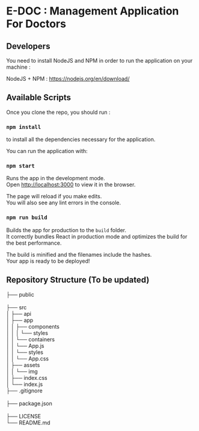 # E-DOC : Management Application For Doctors

## Developers

You need to install NodeJS and NPM in order to run the application on your machine :

NodeJS + NPM : https://nodejs.org/en/download/

## Available Scripts

Once you clone the repo, you should run :

### `npm install` 

to install all the dependencies necessary for the application.


You can run the application with:

### `npm start`

Runs the app in the development mode.<br />
Open [http://localhost:3000](http://localhost:3000) to view it in the browser.

The page will reload if you make edits.<br />
You will also see any lint errors in the console.

### `npm run build`

Builds the app for production to the `build` folder.<br />
It correctly bundles React in production mode and optimizes the build for the best performance.

The build is minified and the filenames include the hashes.<br />
Your app is ready to be deployed!

## Repository Structure (To be updated)

├── public <br/>                 
├── src <br/>
│    ├── api <br/>
│    ├── app <br/>
│    │   ├── components <br/>
│    │   │   └── styles <br/>
│    │   └── containers <br/>
│    │       └── App.js <br/>
│    │           └── styles <br/>
│    │               └── App.css <br/>
│    ├── assets <br/>
│    │   └── img <br/>
│    ├── index.css <br/>
│    └── index.js <br/>
├── .gitignore <br/>                   
├── package.json  <br/>                 
├── LICENSE <br/>
└── README.md <br/>



